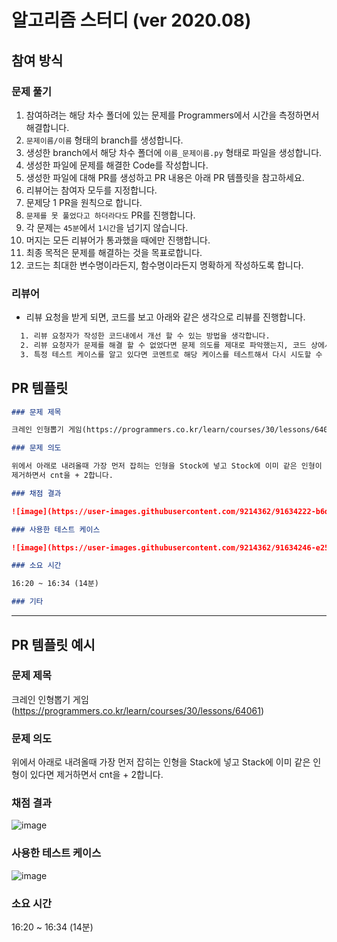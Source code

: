 # 알고리즘 스터디 (ver 2020.08)

## 참여 방식

### 문제 풀기

1. 참여하려는 해당 차수 폴더에 있는 문제를 Programmers에서 시간을 측정하면서 해결합니다.
2. `문제이름/이름` 형태의 branch를 생성합니다.
3. 생성한 branch에서 해당 차수 폴더에 `이름_문제이름.py` 형태로 파일을 생성합니다.
4. 생성한 파일에 문제를 해결한 Code를 작성합니다.
5. 생성한 파일에 대해 PR를 생성하고 PR 내용은 아래 PR 템플릿을 참고하세요.
6. 리뷰어는 참여자 모두를 지정합니다.
7. 문제당 1 PR을 원칙으로 합니다.
8. `문제를 못 풀었다고 하더라다도` PR를 진행합니다.
9. 각 문제는 `45분`에서 `1시간`을 넘기지 않습니다.
10. 머지는 모든 리뷰어가 통과했을 때에만 진행합니다.
11. 최종 목적은 문제를 해결하는 것을 목표로합니다.
12. 코드는 최대한 변수명이라든지, 함수명이라든지 명확하게 작성하도록 합니다.

### 리뷰어

- 리뷰 요청을 받게 되면, 코드를 보고 아래와 같은 생각으로 리뷰를 진행합니다.

```bash
  1. 리뷰 요청자가 작성한 코드내에서 개선 할 수 있는 방법을 생각합니다.
  2. 리뷰 요청자가 문제를 해결 할 수 없었다면 문제 의도를 제대로 파악했는지, 코드 상에서 문제 오류는 없었는지를 파악합니다.
  3. 특정 테스트 케이스를 알고 있다면 코멘트로 해당 케이스를 테스트해서 다시 시도할 수 있도록 격려합니다.
```

## PR 템플릿

```md
### 문제 제목

크레인 인형뽑기 게임(https://programmers.co.kr/learn/courses/30/lessons/64061)

### 문제 의도

위에서 아래로 내려올때 가장 먼저 잡히는 인형을 Stock에 넣고 Stock에 이미 같은 인형이 있다면
제거하면서 cnt을 + 2합니다.

### 채점 결과

![image](https://user-images.githubusercontent.com/9214362/91634222-b6d20f80-ea29-11ea-813f-56ecb21f0723.png)

### 사용한 테스트 케이스

![image](https://user-images.githubusercontent.com/9214362/91634246-e254fa00-ea29-11ea-91a8-ca8edd6c1661.png)

### 소요 시간

16:20 ~ 16:34 (14분)

### 기타
```

---

## PR 템플릿 예시

### 문제 제목

크레인 인형뽑기 게임(https://programmers.co.kr/learn/courses/30/lessons/64061)

### 문제 의도

위에서 아래로 내려올때 가장 먼저 잡히는 인형을 Stack에 넣고 Stack에 이미 같은 인형이 있다면
제거하면서 cnt을 + 2합니다.

### 채점 결과

![image](https://user-images.githubusercontent.com/9214362/91634222-b6d20f80-ea29-11ea-813f-56ecb21f0723.png)

### 사용한 테스트 케이스

![image](https://user-images.githubusercontent.com/9214362/91634246-e254fa00-ea29-11ea-91a8-ca8edd6c1661.png)

### 소요 시간

16:20 ~ 16:34 (14분)
